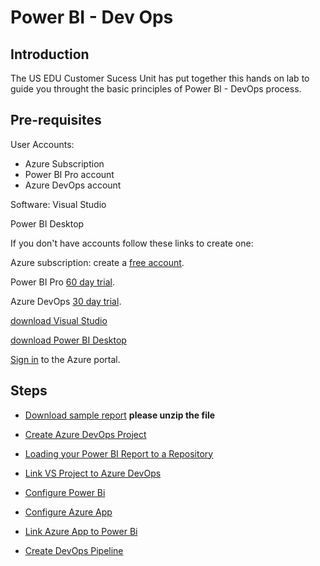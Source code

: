 # Power BI - Dev Ops

## Introduction

The US EDU Customer Sucess Unit has put together this hands on lab to guide you throught the basic principles of Power BI - DevOps process.

## Pre-requisites

User Accounts:

- Azure Subscription
- Power BI Pro account
- Azure DevOps account

Software:
Visual Studio

Power BI Desktop

If you don't have accounts follow these links to create one:

Azure subscription: create a [free account].

Power BI Pro [60 day trial].

Azure DevOps [30 day trial].

[download Visual Studio]

[download Power BI Desktop]

[Sign in] to the Azure portal.

## Steps

- [Download sample report] **please unzip the file**
- [Create Azure DevOps Project]
- [Loading your Power BI Report to a Repository]
- [Link VS Project to Azure DevOps]
- [Configure Power Bi]
- [Configure Azure App]
- [Link Azure App to Power Bi]
- [Create DevOps Pipeline]
  
  [Create Azure DevOps Project]:<https://github.com/MarchingBug/powerbi-devops/blob/master/1-CreateAzureDevOpsProject/ReadMe.md>
  [Loading your Power BI Report to a Repository]:<https://github.com/MarchingBug/powerbi-devops/blob/master/2-CreateVisualStudioProject/ReadMe.md>
  [Link VS Project to Azure DevOps]:<https://github.com/MarchingBug/powerbi-devops/blob/master/3-LinkVStoDevOps/ReadMe.md>
  [Configure Power Bi]:<https://github.com/MarchingBug/powerbi-devops/blob/master/4-ConfigurePowerBi/ReadMe.md>
  [Configure Azure App]:</https://github.com/MarchingBug/powerbi-devops/blob/master/5-ConfigureAppOnAzure/ReadMe.md>
  [Link Azure App to Power Bi]:<https://github.com/MarchingBug/powerbi-devops/blob/master/6-LinkAppToPowerBi/ReadMe.md>
  [Create DevOps Pipeline]:<https://github.com/MarchingBug/powerbi-devops/blob/master/7-CreateDevOpsPipeline/ReadMe.md>
  
  [free account]:<https://azure.microsoft.com/en-us/free/?WT.mc_id=A261C142F>
  [Sign in]:<https://portal.azure.com/>
  [60 day trial]:https://signup.microsoft.com/signup?sku=a403ebcc-fae0-4ca2-8c8c-7a907fd6c235&email&ru=https%3A%2F%2Fapp.powerbi.com%3Fpbi_source%3Dweb%26redirectedFromSignup%3D1%26noSignUpCheck%3D1
  [30 day trial]:https://azure.microsoft.com/en-us/services/devops/
  [download visual studio]:https://visualstudio.microsoft.com/vs/whatsnew/
  [download Power BI Desktop]:https://www.microsoft.com/en-us/download/details.aspx?id=45331
  [Download sample report]:<https://github.com/MarchingBug/powerbi-devops/blob/master/sourcefiles/dev_IPEDSEnrollmentTrends.zip> 
